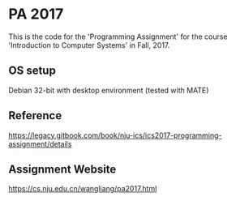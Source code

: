 # PA 2017

This is the code for the 'Programming Assignment' for the course 'Introduction to Computer Systems' in Fall, 2017.

## OS setup

Debian 32-bit with desktop environment (tested with MATE)

## Reference

https://legacy.gitbook.com/book/nju-ics/ics2017-programming-assignment/details

## Assignment Website

https://cs.nju.edu.cn/wangliang/pa2017.html
